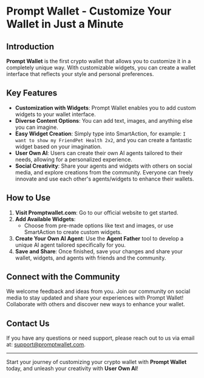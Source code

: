 # Prompt Wallet - Customize Your Wallet in Just a Minute

## Introduction

**Prompt Wallet** is the first crypto wallet that allows you to customize it in a completely unique way. With
customizable widgets, you can create a wallet interface that reflects your style and personal preferences.

## Key Features

- **Customization with Widgets**: Prompt Wallet enables you to add custom widgets to your wallet interface.
- **Diverse Content Options**: You can add text, images, and anything else you can imagine.
- **Easy Widget Creation**: Simply type into SmartAction, for example: `I want to show my FriendPet Health 2x2`, and you
  can create a fantastic widget based on your imagination.
- **User Own AI**: Users can create their own AI agents tailored to their needs, allowing for a personalized experience.
- **Social Creativity**: Share your agents and widgets with others on social media, and explore creations from the
  community. Everyone can freely innovate and use each other's agents/widgets to enhance their wallets.

## How to Use

1. **Visit Promptwallet.com**: Go to our official website to get started.
2. **Add Available Widgets**:
   - Choose from pre-made options like text and images, or use SmartAction to create custom widgets.
3. **Create Your Own AI Agent**: Use the **Agent Father** tool to develop a unique AI agent tailored specifically for
   you.
4. **Save and Share**: Once finished, save your changes and share your wallet, widgets, and agents with friends and the
   community.

## Connect with the Community

We welcome feedback and ideas from you. Join our community on social media to stay updated and share your experiences
with Prompt Wallet! Collaborate with others and discover new ways to enhance your wallet.

## Contact Us

If you have any questions or need support, please reach out to us via email at: support@promptwallet.com.

---

Start your journey of customizing your crypto wallet with **Prompt Wallet** today, and unleash your creativity with
**User Own AI**!
